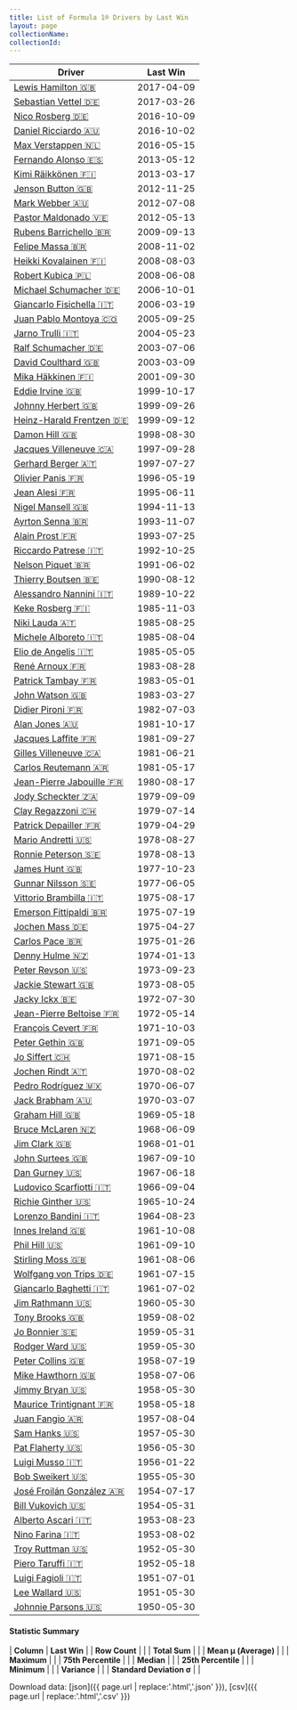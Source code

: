 ```yaml
---
title: List of Formula 1® Drivers by Last Win
layout: page
collectionName: 
collectionId: 
---
```




| Driver | Last Win |
|--|--|
| [Lewis Hamilton 🇬🇧](/f1/drivers/hamilton) | 2017-04-09 |
| [Sebastian Vettel 🇩🇪](/f1/drivers/vettel) | 2017-03-26 |
| [Nico Rosberg 🇩🇪](/f1/drivers/rosberg) | 2016-10-09 |
| [Daniel Ricciardo 🇦🇺](/f1/drivers/ricciardo) | 2016-10-02 |
| [Max Verstappen 🇳🇱](/f1/drivers/max_verstappen) | 2016-05-15 |
| [Fernando Alonso 🇪🇸](/f1/drivers/alonso) | 2013-05-12 |
| [Kimi Räikkönen 🇫🇮](/f1/drivers/raikkonen) | 2013-03-17 |
| [Jenson Button 🇬🇧](/f1/drivers/button) | 2012-11-25 |
| [Mark Webber 🇦🇺](/f1/drivers/webber) | 2012-07-08 |
| [Pastor Maldonado 🇻🇪](/f1/drivers/maldonado) | 2012-05-13 |
| [Rubens Barrichello 🇧🇷](/f1/drivers/barrichello) | 2009-09-13 |
| [Felipe Massa 🇧🇷](/f1/drivers/massa) | 2008-11-02 |
| [Heikki Kovalainen 🇫🇮](/f1/drivers/kovalainen) | 2008-08-03 |
| [Robert Kubica 🇵🇱](/f1/drivers/kubica) | 2008-06-08 |
| [Michael Schumacher 🇩🇪](/f1/drivers/michael_schumacher) | 2006-10-01 |
| [Giancarlo Fisichella 🇮🇹](/f1/drivers/fisichella) | 2006-03-19 |
| [Juan Pablo Montoya 🇨🇴](/f1/drivers/montoya) | 2005-09-25 |
| [Jarno Trulli 🇮🇹](/f1/drivers/trulli) | 2004-05-23 |
| [Ralf Schumacher 🇩🇪](/f1/drivers/ralf_schumacher) | 2003-07-06 |
| [David Coulthard 🇬🇧](/f1/drivers/coulthard) | 2003-03-09 |
| [Mika Häkkinen 🇫🇮](/f1/drivers/hakkinen) | 2001-09-30 |
| [Eddie Irvine 🇬🇧](/f1/drivers/irvine) | 1999-10-17 |
| [Johnny Herbert 🇬🇧](/f1/drivers/herbert) | 1999-09-26 |
| [Heinz-Harald Frentzen 🇩🇪](/f1/drivers/frentzen) | 1999-09-12 |
| [Damon Hill 🇬🇧](/f1/drivers/damon_hill) | 1998-08-30 |
| [Jacques Villeneuve 🇨🇦](/f1/drivers/villeneuve) | 1997-09-28 |
| [Gerhard Berger 🇦🇹](/f1/drivers/berger) | 1997-07-27 |
| [Olivier Panis 🇫🇷](/f1/drivers/panis) | 1996-05-19 |
| [Jean Alesi 🇫🇷](/f1/drivers/alesi) | 1995-06-11 |
| [Nigel Mansell 🇬🇧](/f1/drivers/mansell) | 1994-11-13 |
| [Ayrton Senna 🇧🇷](/f1/drivers/senna) | 1993-11-07 |
| [Alain Prost 🇫🇷](/f1/drivers/prost) | 1993-07-25 |
| [Riccardo Patrese 🇮🇹](/f1/drivers/patrese) | 1992-10-25 |
| [Nelson Piquet 🇧🇷](/f1/drivers/piquet) | 1991-06-02 |
| [Thierry Boutsen 🇧🇪](/f1/drivers/boutsen) | 1990-08-12 |
| [Alessandro Nannini 🇮🇹](/f1/drivers/nannini) | 1989-10-22 |
| [Keke Rosberg 🇫🇮](/f1/drivers/keke_rosberg) | 1985-11-03 |
| [Niki Lauda 🇦🇹](/f1/drivers/lauda) | 1985-08-25 |
| [Michele Alboreto 🇮🇹](/f1/drivers/alboreto) | 1985-08-04 |
| [Elio de Angelis 🇮🇹](/f1/drivers/angelis) | 1985-05-05 |
| [René Arnoux 🇫🇷](/f1/drivers/arnoux) | 1983-08-28 |
| [Patrick Tambay 🇫🇷](/f1/drivers/tambay) | 1983-05-01 |
| [John Watson 🇬🇧](/f1/drivers/watson) | 1983-03-27 |
| [Didier Pironi 🇫🇷](/f1/drivers/pironi) | 1982-07-03 |
| [Alan Jones 🇦🇺](/f1/drivers/jones) | 1981-10-17 |
| [Jacques Laffite 🇫🇷](/f1/drivers/laffite) | 1981-09-27 |
| [Gilles Villeneuve 🇨🇦](/f1/drivers/gilles_villeneuve) | 1981-06-21 |
| [Carlos Reutemann 🇦🇷](/f1/drivers/reutemann) | 1981-05-17 |
| [Jean-Pierre Jabouille 🇫🇷](/f1/drivers/jabouille) | 1980-08-17 |
| [Jody Scheckter 🇿🇦](/f1/drivers/scheckter) | 1979-09-09 |
| [Clay Regazzoni 🇨🇭](/f1/drivers/regazzoni) | 1979-07-14 |
| [Patrick Depailler 🇫🇷](/f1/drivers/depailler) | 1979-04-29 |
| [Mario Andretti 🇺🇸](/f1/drivers/mario_andretti) | 1978-08-27 |
| [Ronnie Peterson 🇸🇪](/f1/drivers/peterson) | 1978-08-13 |
| [James Hunt 🇬🇧](/f1/drivers/hunt) | 1977-10-23 |
| [Gunnar Nilsson 🇸🇪](/f1/drivers/nilsson) | 1977-06-05 |
| [Vittorio Brambilla 🇮🇹](/f1/drivers/brambilla) | 1975-08-17 |
| [Emerson Fittipaldi 🇧🇷](/f1/drivers/emerson_fittipaldi) | 1975-07-19 |
| [Jochen Mass 🇩🇪](/f1/drivers/mass) | 1975-04-27 |
| [Carlos Pace 🇧🇷](/f1/drivers/pace) | 1975-01-26 |
| [Denny Hulme 🇳🇿](/f1/drivers/hulme) | 1974-01-13 |
| [Peter Revson 🇺🇸](/f1/drivers/revson) | 1973-09-23 |
| [Jackie Stewart 🇬🇧](/f1/drivers/stewart) | 1973-08-05 |
| [Jacky Ickx 🇧🇪](/f1/drivers/ickx) | 1972-07-30 |
| [Jean-Pierre Beltoise 🇫🇷](/f1/drivers/beltoise) | 1972-05-14 |
| [François Cevert 🇫🇷](/f1/drivers/cevert) | 1971-10-03 |
| [Peter Gethin 🇬🇧](/f1/drivers/gethin) | 1971-09-05 |
| [Jo Siffert 🇨🇭](/f1/drivers/siffert) | 1971-08-15 |
| [Jochen Rindt 🇦🇹](/f1/drivers/rindt) | 1970-08-02 |
| [Pedro Rodríguez 🇲🇽](/f1/drivers/rodriguez) | 1970-06-07 |
| [Jack Brabham 🇦🇺](/f1/drivers/jack_brabham) | 1970-03-07 |
| [Graham Hill 🇬🇧](/f1/drivers/hill) | 1969-05-18 |
| [Bruce McLaren 🇳🇿](/f1/drivers/mclaren) | 1968-06-09 |
| [Jim Clark 🇬🇧](/f1/drivers/clark) | 1968-01-01 |
| [John Surtees 🇬🇧](/f1/drivers/surtees) | 1967-09-10 |
| [Dan Gurney 🇺🇸](/f1/drivers/gurney) | 1967-06-18 |
| [Ludovico Scarfiotti 🇮🇹](/f1/drivers/scarfiotti) | 1966-09-04 |
| [Richie Ginther 🇺🇸](/f1/drivers/ginther) | 1965-10-24 |
| [Lorenzo Bandini 🇮🇹](/f1/drivers/bandini) | 1964-08-23 |
| [Innes Ireland 🇬🇧](/f1/drivers/ireland) | 1961-10-08 |
| [Phil Hill 🇺🇸](/f1/drivers/phil_hill) | 1961-09-10 |
| [Stirling Moss 🇬🇧](/f1/drivers/moss) | 1961-08-06 |
| [Wolfgang von Trips 🇩🇪](/f1/drivers/trips) | 1961-07-15 |
| [Giancarlo Baghetti 🇮🇹](/f1/drivers/baghetti) | 1961-07-02 |
| [Jim Rathmann 🇺🇸](/f1/drivers/rathmann) | 1960-05-30 |
| [Tony Brooks 🇬🇧](/f1/drivers/brooks) | 1959-08-02 |
| [Jo Bonnier 🇸🇪](/f1/drivers/bonnier) | 1959-05-31 |
| [Rodger Ward 🇺🇸](/f1/drivers/ward) | 1959-05-30 |
| [Peter Collins 🇬🇧](/f1/drivers/collins) | 1958-07-19 |
| [Mike Hawthorn 🇬🇧](/f1/drivers/hawthorn) | 1958-07-06 |
| [Jimmy Bryan 🇺🇸](/f1/drivers/bryan) | 1958-05-30 |
| [Maurice Trintignant 🇫🇷](/f1/drivers/trintignant) | 1958-05-18 |
| [Juan Fangio 🇦🇷](/f1/drivers/fangio) | 1957-08-04 |
| [Sam Hanks 🇺🇸](/f1/drivers/hanks) | 1957-05-30 |
| [Pat Flaherty 🇺🇸](/f1/drivers/flaherty) | 1956-05-30 |
| [Luigi Musso 🇮🇹](/f1/drivers/musso) | 1956-01-22 |
| [Bob Sweikert 🇺🇸](/f1/drivers/sweikert) | 1955-05-30 |
| [José Froilán González 🇦🇷](/f1/drivers/gonzalez) | 1954-07-17 |
| [Bill Vukovich 🇺🇸](/f1/drivers/vukovich) | 1954-05-31 |
| [Alberto Ascari 🇮🇹](/f1/drivers/ascari) | 1953-08-23 |
| [Nino Farina 🇮🇹](/f1/drivers/farina) | 1953-08-02 |
| [Troy Ruttman 🇺🇸](/f1/drivers/ruttman) | 1952-05-30 |
| [Piero Taruffi 🇮🇹](/f1/drivers/taruffi) | 1952-05-18 |
| [Luigi Fagioli 🇮🇹](/f1/drivers/fagioli) | 1951-07-01 |
| [Lee Wallard 🇺🇸](/f1/drivers/wallard) | 1951-05-30 |
| [Johnnie Parsons 🇺🇸](/f1/drivers/parsons) | 1950-05-30 |

#### Statistic Summary

| **Column** | **Last Win** |
| **Row Count** |  |
| **Total Sum** |  |
| **Mean μ (Average)** |  |
| **Maximum** |  |
| **75th Percentile** |  |
| **Median** |  |
| **25th Percentile** |  |
| **Minimum** |  |
| **Variance** |  |
| **Standard Deviation σ** |  |

Download data: [json]({{ page.url | replace:'.html','.json' }}), [csv]({{ page.url | replace:'.html','.csv' }})
